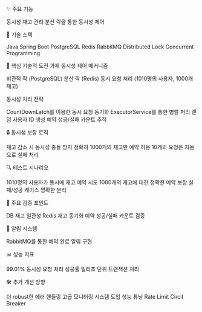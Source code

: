 ✨ 주요 기능

동시성 재고 관리
분산 락을 통한 동시성 제어

🔧 기술 스택

Java Spring Boot
PostgreSQL
Redis
RabbitMQ
Distributed Lock
Concurrent Programming

🌟 핵심 기술적 도전 과제
동시성 제어 메커니즘

비관적 락 (PostgreSQL)
분산 락 (Redis)
동시 요청 처리 (1010명의 사용자, 1000개 재고)

동시성 처리 전략

CountDownLatch를 이용한 동시 요청 동기화
ExecutorService를 통한 병렬 처리
랜덤 사용자 ID 생성
예약 성공/실패 카운트 추적

🔒 동시성 보장 로직

재고 감소 시 동시성 충돌 방지
정확히 1000개의 재고만 예약 허용
10개의 요청은 자동으로 실패 처리

🔍 테스트 시나리오

1010명의 사용자가 동시에 재고 예약 시도
1000개의 재고에 대한 정확한 예약 보장
실패/성공 케이스 명확한 분리

🎯 주요 검증 포인트

DB 재고 일관성
Redis 재고 동기화
예약 성공/실패 카운트 검증

📡 알림 시스템

RabbitMQ를 통한 예약 완료 알림 구현

📊 성능 지표

99.01% 동시성 요청 처리 성공률
밀리초 단위 트랜잭션 처리

🛠 추가 개선 방향

더 robust한 에러 핸들링
고급 모니터링 시스템 도입
성능 튜닝
Rate Limit
Circit Breaker
